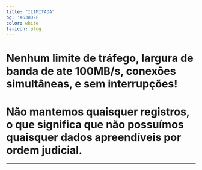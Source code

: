 ```yaml
---
title: "ILIMITADA"
bg: '#63BD2F'
color: white
fa-icon: plug
---
```


# Nenhum limite de tráfego, largura de banda de ate 100MB/s, conexões simultâneas, e sem interrupções!
# Não mantemos quaisquer registros, o que significa que não possuímos quaisquer dados apreendíveis por ordem judicial.
***
